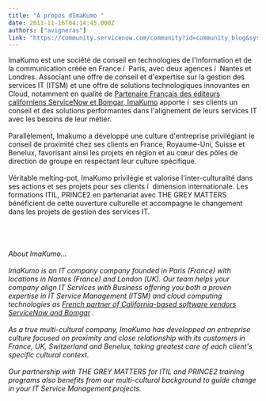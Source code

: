 ```yaml
---
title: "A propos dImaKumo "
date: 2011-11-16T04:14:45.000Z
authors: ["avigneras"]
link: "https://community.servicenow.com/community?id=community_blog&sys_id=428da669dbd0dbc01dcaf3231f961935"
---
```

<p>ImaKumo est une société de conseil en technologies de l'information et de la communication créée en France í  Paris, avec deux agences í  Nantes et Londres. Associant une offre de conseil et d'expertise sur la gestion des services IT (ITSM) et une offre de solutions technologiques innovantes en Cloud, notamment en qualité de <a href='http://www.imakumo.fr/'>Partenaire Français des éditeurs californiens ServiceNow et Bomgar, ImaKumo</a> apporte í  ses clients un conseil et des solutions performantes dans l'alignement de leurs services IT avec les besoins de leur métier.<br /><br />Parallèlement, Imakumo a développé une culture d'entreprise privilégiant le conseil de proximité chez ses clients en France, Royaume-Uni, Suisse et Benelux, favorisant ainsi les projets en région et au cœur des pôles de direction de groupe en respectant leur culture spécifique.<br /><br />Véritable melting-pot, ImaKumo privilégie et valorise l'inter-culturalité dans ses actions et ses projets pour ses clients í  dimension internationale. Les formations ITIL, PRINCE2 en partenariat avec THE GREY MATTERS bénéficient de cette ouverture culturelle et accompagne le changement dans les projets de gestion des services IT.<br /><br /><br /><br /><br /><i>About ImaKumo...</i><br /><br /><i>ImaKumo is an IT company company founded in Paris (France) with locations in Nantes (France) and London (UK). Our team helps your company align IT Services with Business offering you both a proven expertise in IT Service Management (ITSM) and cloud computing technologies as <a href='http://www.imakumo.fr/'>French partner of California-based software vendors ServiceNow and Bomgar</a> .</i><br /><br /><i>As a true multi-cultural company, ImaKumo has developped an entreprise culture focused on proximity and close relationship with its customers in France, UK, Switzerland and Benelux, taking greatest care of each client's specific cultural context.</i><br /><br /><i>Our partnership with THE GREY MATTERS for ITIL and PRINCE2 training programs also benefits from our multi-cultural background to guide change in your IT Service Management projects.</i></p>